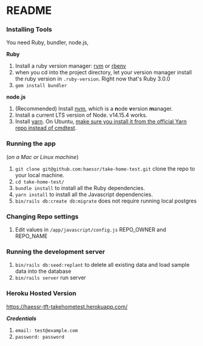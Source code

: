 # README

### Installing Tools

You need Ruby, bundler, node.js,

**Ruby**

1. Install a ruby version manager: [rvm](https://rvm.io/) or [rbenv](https://github.com/rbenv/rbenv)
1. when you cd into the project directory, let your version manager install the ruby version in `.ruby-version`. Right now that's Ruby 3.0.0
1. `gem install bundler`

**node.js**

1. (Recommended) Install [nvm](https://github.com/nvm-sh/nvm#installing-and-updating), which is a **n**ode **v**ersion **m**anager.
1. Install a current LTS version of Node. v14.15.4 works.
1. Install [yarn](https://classic.yarnpkg.com/en/docs/install). On Ubuntu, [make sure you install it from the official Yarn repo instead of cmdtest](https://classic.yarnpkg.com/en/docs/install/#debian-stable).

### Running the app

(*on a Mac or Linux machine*)

1. `git clone git@github.com:haessr/take-home-test.git` clone the repo to your local machine.
1. `cd take-home-test/`
1. `bundle install` to install all the Ruby dependencies.
1. `yarn install` to install all the Javascript dependencies.
1. `bin/rails db:create db:migrate` does not require running local postgres

### Changing Repo settings
1. Edit values in `/app/javascript/config.js` REPO_OWNER and REPO_NAME

### Running the development server

1. `bin/rails db:seed:replant` to delete all existing data and load sample data into the database
1. `bin/rails server` run server

### Heroku Hosted Version

https://haessr-tft-takehometest.herokuapp.com/

***Credentials***

1. `email: test@example.com`
1. `password: password`

